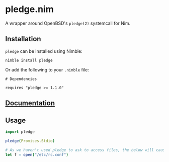 # pledge.nim

A wrapper around OpenBSD's `pledge(2)` systemcall for Nim.

## Installation

`pledge` can be installed using Nimble:

```
nimble install pledge
```

Or add the following to your `.nimble` file:

```
# Dependencies

requires "pledge >= 1.1.0"
```

## [Documentation](https://htmlpreview.github.io/?https://github.com/euantorano/pledge.nim/blob/master/docs/pledge.html)

## Usage

```nim
import pledge

pledge(Promises.Stdio)

# As we haven't used pledge to ask to access files, the below will cause the program to be temrinated with a SIGABRT.
let f = open("/etc/rc.conf")
```
